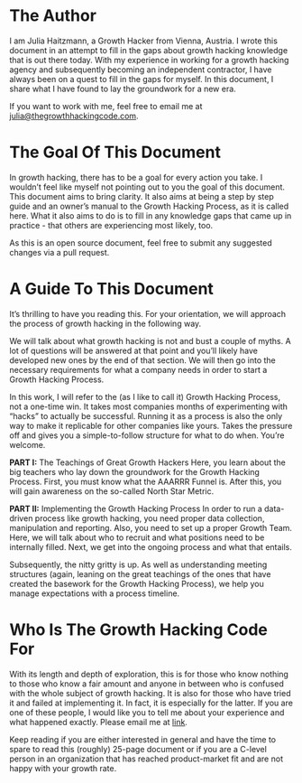 # The Author

I am Julia Haitzmann, a Growth Hacker from Vienna, Austria. I wrote this document in an attempt to fill in the gaps about growth hacking knowledge that is out there today. With my experience in working for a growth hacking agency and subsequently becoming an independent contractor, I have always been on a quest to fill in the gaps for myself. In this document, I share what I have found to lay the groundwork for a new era.

If you want to work with me, feel free to email me at [julia@thegrowthhackingcode.com](mailto:julia@thegrowthhackingcode.com). 

# The Goal Of This Document

In growth hacking, there has to be a goal for every action you take. I wouldn’t feel like myself not pointing out to you the goal of this document. This document aims to bring clarity. It also aims at being a step by step guide and an owner’s manual to the Growth Hacking Process, as it is called here. What it also aims to do is to fill in any knowledge gaps that came up in practice - that others are experiencing most likely, too.

As this is an open source document, feel free to submit any suggested changes via a pull request.

# A Guide To This Document

It’s thrilling to have you reading this. For your orientation, we will approach the process of growth hacking in the following way.

We will talk about what growth hacking is not and bust a couple of myths. A lot of questions will be answered at that point and you’ll likely have developed new ones by the end of that section. We will then go into the necessary requirements for what a company needs in order to start a Growth Hacking Process.

In this work, I will refer to the (as I like to call it) Growth Hacking Process, not a one-time win. It takes most companies months of experimenting with “hacks” to actually be successful. Running it as a process is also the only way to make it replicable for other companies like yours. Takes the pressure off and gives you a simple-to-follow structure for what to do when. You’re welcome.

**PART I:** The Teachings of Great Growth Hackers
Here, you learn about the big teachers who lay down the groundwork for the Growth Hacking Process. First, you must know what the AAARRR Funnel is. After this, you will gain awareness on the so-called North Star Metric.

**PART II:** Implementing the Growth Hacking Process
In order to run a data-driven process like growth hacking, you need proper data collection, manipulation and reporting. Also, you need to set up a proper Growth Team. Here, we will talk about who to recruit and what positions need to be internally filled. Next, we get into the ongoing process and what that entails.

Subsequently, the nitty gritty is up. As well as understanding meeting structures (again, leaning on the great teachings of the ones that have created the basework for the Growth Hacking Process), we help you manage expectations with a process timeline.

# Who Is The Growth Hacking Code For

With its length and depth of exploration, this is for those who know nothing to those who know a fair amount and anyone in between who is confused with the whole subject of growth hacking. It is also for those who have tried it and failed at implementing it. In fact, it is especially for the latter. If you are one of these people, I would like you to tell me about your experience and what happened exactly. Please email me at [link](mailto:julia@thegrowthhackingcode.com).

Keep reading if you are either interested in general and have the time to spare to read this (roughly) 25-page document or if you are a C-level person in an organization that has reached product-market fit and are not happy with your growth rate.
